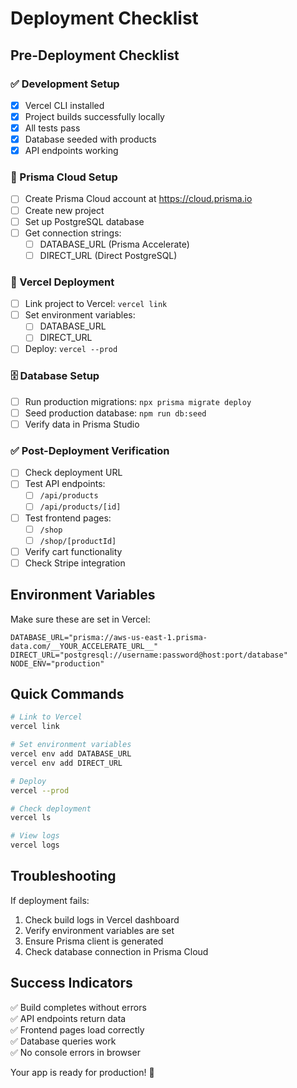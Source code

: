 # Deployment Checklist

## Pre-Deployment Checklist

### ✅ Development Setup

- [x] Vercel CLI installed
- [x] Project builds successfully locally
- [x] All tests pass
- [x] Database seeded with products
- [x] API endpoints working

### 🔧 Prisma Cloud Setup

- [ ] Create Prisma Cloud account at https://cloud.prisma.io
- [ ] Create new project
- [ ] Set up PostgreSQL database
- [ ] Get connection strings:
  - [ ] DATABASE_URL (Prisma Accelerate)
  - [ ] DIRECT_URL (Direct PostgreSQL)

### 🚀 Vercel Deployment

- [ ] Link project to Vercel: `vercel link`
- [ ] Set environment variables:
  - [ ] DATABASE_URL
  - [ ] DIRECT_URL
- [ ] Deploy: `vercel --prod`

### 🗄️ Database Setup

- [ ] Run production migrations: `npx prisma migrate deploy`
- [ ] Seed production database: `npm run db:seed`
- [ ] Verify data in Prisma Studio

### ✅ Post-Deployment Verification

- [ ] Check deployment URL
- [ ] Test API endpoints:
  - [ ] `/api/products`
  - [ ] `/api/products/[id]`
- [ ] Test frontend pages:
  - [ ] `/shop`
  - [ ] `/shop/[productId]`
- [ ] Verify cart functionality
- [ ] Check Stripe integration

## Environment Variables

Make sure these are set in Vercel:

```env
DATABASE_URL="prisma://aws-us-east-1.prisma-data.com/__YOUR_ACCELERATE_URL__"
DIRECT_URL="postgresql://username:password@host:port/database"
NODE_ENV="production"
```

## Quick Commands

```bash
# Link to Vercel
vercel link

# Set environment variables
vercel env add DATABASE_URL
vercel env add DIRECT_URL

# Deploy
vercel --prod

# Check deployment
vercel ls

# View logs
vercel logs
```

## Troubleshooting

If deployment fails:

1. Check build logs in Vercel dashboard
2. Verify environment variables are set
3. Ensure Prisma client is generated
4. Check database connection in Prisma Cloud

## Success Indicators

✅ Build completes without errors  
✅ API endpoints return data  
✅ Frontend pages load correctly  
✅ Database queries work  
✅ No console errors in browser

Your app is ready for production! 🎉
